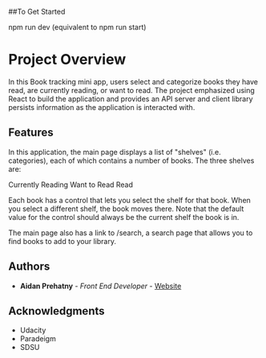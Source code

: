 ##To Get Started

npm run dev (equivalent to npm run start) 

# Project Overview

In this Book tracking mini app,  users select and categorize books they have read, are currently reading, or want to read. The project emphasized using React to build the application and provides an API server and client library persists information as the application is interacted with.


## Features

In this application, the main page displays a list of "shelves" (i.e. categories), each of which contains a number of books. The three shelves are:

Currently Reading
Want to Read
Read

Each book has a control that lets you select the shelf for that book. When you select a different shelf, the book moves there. Note that the default value for the control should always be the current shelf the book is in.

The main page also has a link to /search, a search page that allows you to find books to add to your library.


## Authors

* **Aidan Prehatny** - *Front End Developer* - [Website](https://aidanprehatny.com)

## Acknowledgments

* Udacity
* Paradeigm
* SDSU
